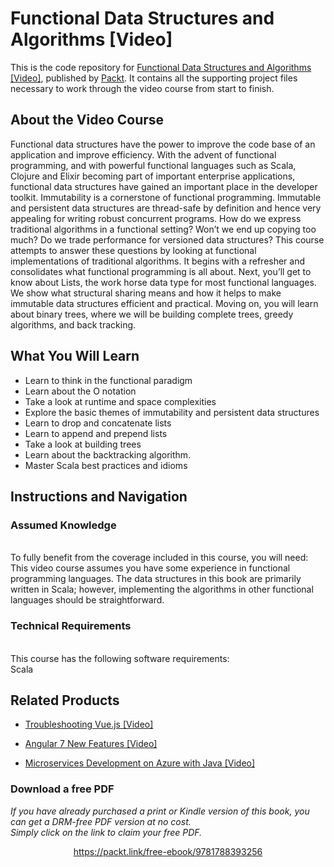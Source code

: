 # Functional Data Structures and Algorithms [Video]
This is the code repository for [Functional Data Structures and Algorithms [Video]](https://www.packtpub.com/application-development/functional-data-structures-and-algorithms-video?utm_source=github&utm_medium=repository&utm_campaign=9781788393256), published by [Packt](https://www.packtpub.com/?utm_source=github). It contains all the supporting project files necessary to work through the video course from start to finish.
## About the Video Course
Functional data structures have the power to improve the code base of an application and improve efficiency. With the advent of functional programming, and with powerful functional languages such as Scala, Clojure and Elixir becoming part of important enterprise applications, functional data structures have gained an important place in the developer toolkit. Immutability is a cornerstone of functional programming. Immutable and persistent data structures are thread-safe by definition and hence very appealing for writing robust concurrent programs. How do we express traditional algorithms in a functional setting? Won’t we end up copying too much? Do we trade performance for versioned data structures? This course attempts to answer these questions by looking at functional implementations of traditional algorithms. It begins with a refresher and consolidates what functional programming is all about. Next, you’ll get to know about Lists, the work horse data type for most functional languages. We show what structural sharing means and how it helps to make immutable data structures efficient and practical. Moving on, you will learn about binary trees, where we will be building complete trees, greedy algorithms, and back tracking.

<H2>What You Will Learn</H2>
<DIV class=book-info-will-learn-text>
<UL>
<LI> Learn to think in the functional paradigm
<LI> Learn about the O notation
<LI> Take a look at runtime and space complexities
<LI> Explore the basic themes of immutability and persistent data structures
<LI>Learn to drop and concatenate lists
<LI> Learn to append and prepend lists
<LI> Take a look at building trees
<LI> Learn about the backtracking algorithm.
<LI> Master Scala best practices and idioms	   </LI></UL></DIV>

## Instructions and Navigation
### Assumed Knowledge
<br>To fully benefit from the coverage included in this course, you will need:<br/>
This video course assumes you have some experience in functional programming languages. The data structures in this book are primarily written in Scala; however, implementing the algorithms in other functional languages should be straightforward.

### Technical Requirements
<br>This course has the following software requirements:<br/>
Scala

## Related Products
* [Troubleshooting Vue.js [Video]](https://www.packtpub.com/application-development/troubleshooting-vuejs-video?utm_source=github&utm_medium=repository&utm_campaign=9781788993531)

* [Angular 7 New Features [Video]](https://www.packtpub.com/web-development/angular-7-new-features-video?utm_source=github&utm_medium=repository&utm_campaign=9781789619683)

* [Microservices Development on Azure with Java [Video]](https://www.packtpub.com/virtualization-and-cloud/microservices-development-azure-java-video?utm_source=github&utm_medium=repository&utm_campaign=9781789808858)
### Download a free PDF

 <i>If you have already purchased a print or Kindle version of this book, you can get a DRM-free PDF version at no cost.<br>Simply click on the link to claim your free PDF.</i>
<p align="center"> <a href="https://packt.link/free-ebook/9781788393256">https://packt.link/free-ebook/9781788393256 </a> </p>
